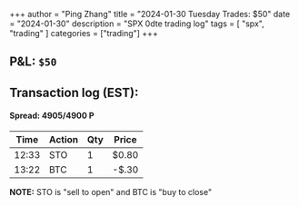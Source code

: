 +++
author = "Ping Zhang"
title =  "2024-01-30 Tuesday Trades: $50"
date = "2024-01-30"
description = "SPX 0dte trading log"
tags = [
    "spx",
    "trading"
]
categories = ["trading"]
+++

## P&L: `$50`

## Transaction log (EST):

#### Spread: 4905/4900 P

| Time       | Action | Qty | Price  |
|------------|--------|-----|--------|
| 12:33      | STO    | 1   | $0.80  |
| 13:22      | BTC    | 1   | -$.30  |

**NOTE:** STO is "sell to open" and BTC is "buy to close"
